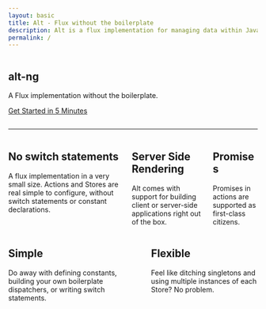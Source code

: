 ```yaml
---
layout: basic
title: Alt - Flux without the boilerplate
description: Alt is a flux implementation for managing data within JavaScript applications.
permalink: /
---
```


<div class="container">
  <div class="columns">
    <section class="column">
      <h1>alt-ng</h1>
      <p class="lead">
        A Flux implementation without the boilerplate.
      </p>
      <p>
        <a class="btn btn-primary btn-large" href="/tutorial">Get Started in 5 Minutes</a>
      </p>
    </section>
  </div>
</div>
<hr />
<div class="container markdown-body">
  <div class="columns">
    <div class="column one-third">
      <h2>No switch statements</h2>
      <p>
        A flux implementation in a very small size. Actions and Stores are real simple to configure, 
        without switch statements or constant declarations.
      </p>
    </div>
    <div class="column one-third">
      <h2>Server Side Rendering</h2>
      <p>
        Alt comes with support for building client or server-side applications right out of the box.
      </p>
    </div>
    <div class="column one-third">
      <h2>Promises</h2>
      <p>
        Promises in actions are supported as first-class citizens.
      </p>
    </div>
  </div>
  <div class="columns">
    <div class="column one-third">
      <h2>Simple</h2>
      <p>
        Do away with defining constants, building your own boilerplate dispatchers, or writing switch statements.
      </p>
    </div>
    <div class="column one-third">
      <h2>Flexible</h2>
      <p>
        Feel like ditching singletons and using multiple instances of each Store? No problem.
      </p>
    </div>
  </div>
</div>
